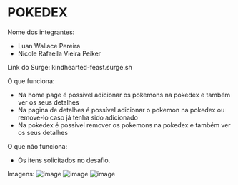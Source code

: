 # POKEDEX

Nome dos integrantes: 
- Luan Wallace Pereira
- Nicole Rafaella Vieira Peiker

Link do Surge: kindhearted-feast.surge.sh

O que funciona:
- Na home page é possivel adicionar os pokemons na pokedex e também ver os seus detalhes
- Na pagina de detalhes é possível adicionar o pokemon na pokedex ou remove-lo caso já tenha sido adicionado
- Na pokedex é possivel remover os pokemons na pokedex e também ver os seus detalhes

O que não funciona: 
- Os itens solicitados no desafio.

Imagens:
![image](https://user-images.githubusercontent.com/65312009/179499795-947a0cfa-217b-4595-bf45-d24c7dde7ea4.png)
![image](https://user-images.githubusercontent.com/65312009/179499942-aa0c89dd-cfd7-4611-8147-ea8011a1aa17.png)
![image](https://user-images.githubusercontent.com/65312009/179500058-47b07e89-a52b-46da-9564-79e3cb25852f.png)

